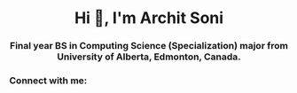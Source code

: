 <h1 align="center">Hi 👋, I'm Archit Soni</h1>
<h3 align="center">Final year BS in Computing Science (Specialization) major from University of Alberta, Edmonton, Canada.</h3>

<h3 align="left">Connect with me:</h3>

